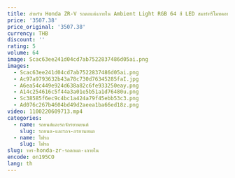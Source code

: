 ```yaml
---
title: สําหรับ Honda ZR-V รถตกแต่งภายใน Ambient Light RGB 64 สี LED สมาร์ทรีโมทคอนโทรลประหยัดพลังงานชุด
price: '3507.38'
price_original: '3507.38'
currency: THB
discount: ''
rating: 5
volume: 64
image: Scac63ee241d04cd7ab7522837486d05ai.png
images:
  - Scac63ee241d04cd7ab7522837486d05ai.png
  - Ac97a9793632b43a78c730d76345285faI.jpg
  - A6ea54c449e924d638a82c6fe933250eay.png
  - A14c254616c5f44a3a01e5b51a1d76480u.png
  - Sc38585f6ec9c4bc1a424a79f45ebb53c3.png
  - Ad076c267b4604bd49d2aeea1ba66ed18z.png
video: 1100220609713.mp4
categories:
  - name: รถยนต์และรถจักรยานยนต์
    slug: รถยนต-และรถจ-กรยานยนต
  - name: ไฟรถ
    slug: ไฟรถ
slug: าหร-honda-zr-รถตกแต-งภายใน
encode: on195CO
lang: th
---
```

  